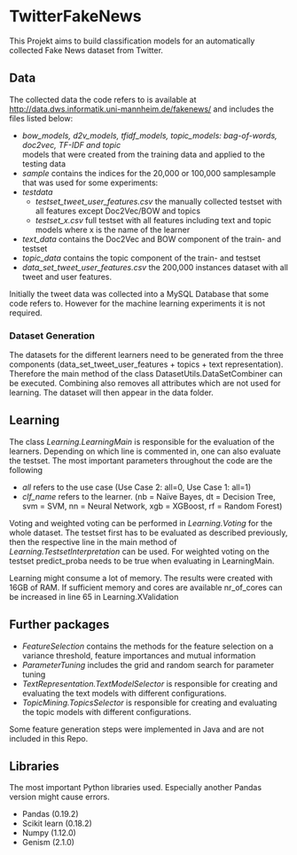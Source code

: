 # TwitterFakeNews
This Projekt aims to build classification models for an automatically collected Fake News dataset from Twitter.

## Data

The collected data the code refers to is available at http://data.dws.informatik.uni-mannheim.de/fakenews/ and includes the files listed below:
* *bow_models, d2v_models, tfidf_models, topic_models: bag-of-words, doc2vec, TF-IDF and topic* 
</br>models that were created from the training data and applied to the testing data
* *sample* contains the indices for the 20,000 or 100,000 samplesample that was used for some experiments: 
* *testdata*
  * *testset_tweet_user_features.csv* the manually collected testset with all features except Doc2Vec/BOW and topics
  * *testset_x.csv* full testset with all features including text and topic models where x is the name of the learner
* *text_data* contains the Doc2Vec and BOW component of the train- and testset
* *topic_data* contains the topic component of the train- and testset
* *data_set_tweet_user_features.csv* the 200,000 instances dataset with all tweet and user features. 

Initially the tweet data was collected into a MySQL Database that some code refers to. However for the machine learning experiments it is not required.

### Dataset Generation
The datasets for the different learners need to be generated from the three components (data_set_tweet_user_features + topics + text representation). Therefore the main method of the class DatasetUtils.DataSetCombiner can be executed. Combining also removes all attributes which are not used for learning. The dataset will then appear in the data folder.

## Learning
The class *Learning.LearningMain* is responsible for the evaluation of the learners. Depending on which line is commented in, one can also evaluate the testset. The most important parameters throughout the code are the following
* *all* refers to the use case (Use Case 2: all=0, Use Case 1: all=1)
* *clf_name* refers to the learner. (nb = Naïve Bayes, dt = Decision Tree, svm = SVM, nn = Neural Network, xgb = XGBoost, rf = Random Forest)


Voting and weighted voting can be performed in *Learning.Voting* for the whole dataset. The testset first has to be evaluated as described previously, then the respective line in the main method of *Learning.TestsetInterpretation* can be used. For weighted voting on the testset predict_proba needs to be true when evaluating in LearningMain.

Learning might consume a lot of memory. The results were created with 16GB of RAM. If sufficient memory and cores are available nr_of_cores can be increased in line 65 in Learning.XValidation

## Further packages
* *FeatureSelection* contains the methods for the feature selection on a variance threshold, feature importances and mutual information
* *ParameterTuning* includes the grid and random search for parameter tuning 
* *TextRepresentation.TextModelSelector* is responsible for creating and evaluating the text models with different configurations. 
* *TopicMining.TopicsSelector* is responsible for creating and evaluating the topic models with different configurations. 

Some feature generation steps were implemented in Java and are not included in this Repo.

## Libraries
The most important Python libraries used. Especially another Pandas version might cause errors.
- Pandas (0.19.2)
- Scikit learn (0.18.2)
- Numpy (1.12.0)
- Genism (2.1.0)

